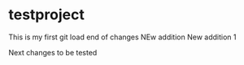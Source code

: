 # testproject
This is my first git load
end of changes
NEw addition
New addition 1

Next changes to be tested
